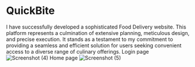 # QuickBite
I have successfully developed a sophisticated Food Delivery website. This platform represents a culmination of extensive planning, meticulous design, and precise execution. It stands as a testament to my commitment to providing a seamless and efficient solution for users seeking convenient access to a diverse range of culinary offerings.
Login page
![Screenshot (4)](https://github.com/Ayan67131/QuickBite/assets/92906981/b23df57d-f3e2-46de-8ae4-070339a47c07)
Home page
![Screenshot (5)](https://github.com/Ayan67131/QuickBite/assets/92906981/482af435-bf53-4ef5-b025-78601d5064c2)
